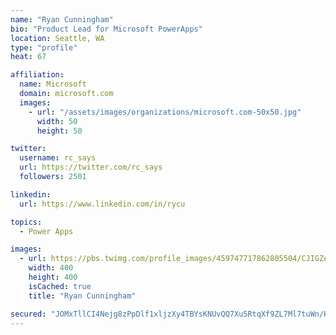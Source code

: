```yaml
---
name: "Ryan Cunningham"
bio: "Product Lead for Microsoft PowerApps"
location: Seattle, WA
type: "profile"
heat: 67

affiliation:
  name: Microsoft
  domain: microsoft.com
  images:
    - url: "/assets/images/organizations/microsoft.com-50x50.jpg"
      width: 50
      height: 50

twitter:
  username: rc_says
  url: https://twitter.com/rc_says
  followers: 2501

linkedin:
  url: https://www.linkedin.com/in/rycu

topics:
  - Power Apps

images:
  - url: https://pbs.twimg.com/profile_images/459747717862805504/CJIGZejd_400x400.png
    width: 400
    height: 400
    isCached: true
    title: "Ryan Cunningham"

secured: "JOMxTllCI4Nejg8zPpDlf1xljzXy4TBYsKNUvQQ7Xu5RtqXf9ZL7Ml7tuWn/Hw2Ngt1eQS3r9px3wbLd6IAaj8Eodj1MpRdVjtgs9luatlYOc4KDEh3IouN00W8blu/ouVhR3fdw8edM6gIyZ4oo231cElOfRl6S+sE0CDe6BTJtGHDijKIe+k8rlFpAcTVo7+7i3w0i6lR3ybgcJKosbVj7T5zzhgYrjdUDudOHkiV7r63+lzfsGhGxc+/LD/6HBTpWToGpYJfTS99a+OTvT7r3G04HvfbfTj66A0MpyexcLC/0HMoABqWrLXFc/RAM0Z1/iEtXVV4V0jbORCVkcD3i/DJqdLMFtNFhnMFEAejxXBYrdXRommh3EU2eg709G3apT5dDfEvK2H82SenNdSujKTke2uAEAOugkOC/3UU=;JpF77OFz4CMhdAb3amDweQ=="
---
```


